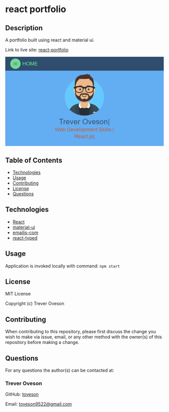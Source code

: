 # react portfolio

## Description

A portfolio built using react and material ui.


<!-- need to update site once it's live -->
Link to live site: [react-portfolio](https://toveson.github.io/react-portfolio/#/)

![portfolio](./src/img/portfolio-landing-page.png)

## Table of Contents

* [Technologies](#Technologies)
* [Usage](#usage)
* [Contributing](#contributing)
* [License](#license)
* [Questions](#questions)

## Technologies

* [React](https://reactjs.org/)
* [material-ui](https://material-ui.com/)
* [emailjs-com](https://www.emailjs.com/)
* [react-typed](https://github.com/ssbeefeater/react-typed#readme)


## Usage

Application is invoked locally with command: `npm start`

## License

MIT License

Copyright (c) Trever Oveson

## Contributing

When contributing to this repository, please first discuss the change you wish to make via issue, email, or any other method with the owner(s) of this repository before making a change.

## Questions

For any questions the author(s) can be contacted at:

### Trever Oveson

GitHub: [toveson](https://github.com/toveson)

Email: toveson9522@gmail.com
